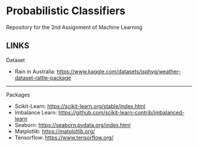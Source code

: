 # Probabilistic Classifiers
Repository for the 2nd Assignment of Machine Learning


## LINKS
Dataset  
- Rain in Australia: https://www.kaggle.com/datasets/jsphyg/weather-dataset-rattle-package  
-----------
Packages
- Scikit-Learn: https://scikit-learn.org/stable/index.html
- Imbalance Learn: https://github.com/scikit-learn-contrib/imbalanced-learn
- Seaborn: https://seaborn.pydata.org/index.html
- Matplotlib: https://matplotlib.org/
- Tensorflow: https://www.tensorflow.org/




